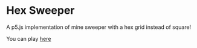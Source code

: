 Hex Sweeper
====================

A p5.js implementation of mine sweeper with a hex grid instead of square!

You can play [here](https://ajone239.github.io/hex_p5weerper/)
